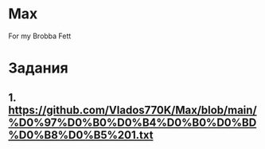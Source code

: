 # Max
For my Brobba Fett
# Задания
## 1. https://github.com/Vlados770K/Max/blob/main/%D0%97%D0%B0%D0%B4%D0%B0%D0%BD%D0%B8%D0%B5%201.txt
